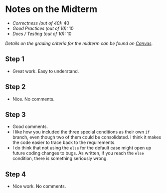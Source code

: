 # Notes on the Midterm

* _Correctness    (out of 40):_ 40
* _Good Practices (out of 10):_ 10
* _Docs / Testing (out of 10):_ 10

_Details on the grading criteria for the midterm can be found on [Canvas](https://canvas.slu.edu/courses/28045/rubrics/23671)._



## Step 1
* Great work. Easy to understand.

## Step 2
* Nice. No comments.

## Step 3
* Good comments. 
* I like how you included the three special conditions as their own `if` branch, even though two of them could be consolidated. I think it makes the code easier to trace back to the requirements.
* I do think that not using the `else` for the default case might open up future coding changes to bugs.  As written, if you reach the `else` condition, there is something seriously wrong.

## Step 4
* Nice work. No comments.